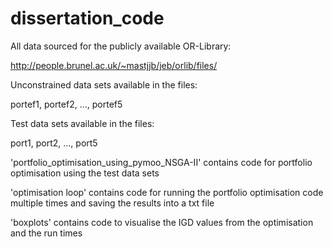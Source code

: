 # dissertation_code

All data sourced for the publicly available OR-Library:

http://people.brunel.ac.uk/~mastjjb/jeb/orlib/files/

Unconstrained data sets available in the files:

portef1, portef2, ..., portef5

Test data sets available in the files:

port1, port2, ..., port5

'portfolio_optimisation_using_pymoo_NSGA-II' contains code for portfolio optimisation using the test data sets

'optimisation loop' contains code for running the portfolio optimisation code multiple times and saving the results into a txt file

'boxplots' contains code to visualise the IGD values from the optimisation and the run times

